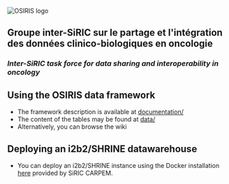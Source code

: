 ![OSIRIS logo](https://raw.githubusercontent.com/siric-osiris/OSIRIS/v1.x/osiris.png)
## Groupe inter-SiRIC sur le partage et l'intégration des données clinico-biologiques en oncologie
### *Inter-SiRIC task force for data sharing and interoperability in oncology*
  
## Using the OSIRIS data framework
* The framework description is available at [documentation/](documentation/)
* The content of the tables may be found at [data/](data/)
* Alternatively, you can browse the wiki

## Deploying an i2b2/SHRINE datawarehouse
* You can deploy an i2b2/SHRINE instance using the Docker installation [here](https://github.com/CARPEM/SHRINEDocker) provided by SiRIC CARPEM.
